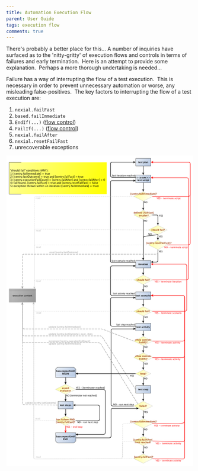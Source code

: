 ```yaml
---
title: Automation Execution Flow
parent: User Guide
tags: execution flow
comments: true
---
```



There's probably a better place for this... A number of inquiries have surfaced as to the 'nitty-gritty' of 
execution flows and controls in terms of failures and early termination.  Here is an attempt to provide some 
explanation.  Perhaps a more thorough undertaking is needed...

Failure has a way of interrupting the flow of a test execution.  This is necessary in order to prevent unnecessary 
automation or worse, any misleading false-positives.  The key factors to interrupting the flow of a test execution are:

1.  `nexial.failFast`
2.  `based.failImmediate` 
3.  `EndIf(...)` ([flow control](../flowcontrols/index)) 
4.  `FailIf(...)` ([flow control](../flowcontrols/index))
5.  `nexial.failAfter` 
6.  `nexial.resetFailFast` 
7.  unrecoverable exceptions

![flow](image/ExecutionFlow_01.png)
